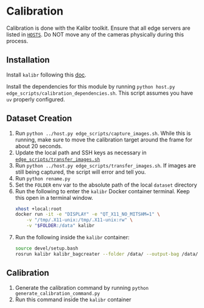 # Calibration

Calibration is done with the Kalibr toolkit. Ensure that all edge servers are listed in [`HOSTS`](/HOSTS). Do NOT move any of the cameras physically during this process.

## Installation
Install `kalibr` following this [doc](https://iqr.cs.yale.edu/docs/computer-vision/kalibr.html).

Install the dependencies for this module by running `python host.py edge_scripts/calibration_dependencies.sh`. This script assumes you have `uv` properly configured.

## Dataset Creation
1. Run `python ../host.py edge_scripts/capture_images.sh`. While this is running, make sure to move the calibration target around the frame for about 20 seconds.
1. Update the local path and SSH keys as necessary in  [`edge_scripts/transfer_images.sh`](/edge_scripts/transfer_images.sh) 
1. Run `python ../host.py edge_scripts/transfer_images.sh`. If images are still being captured, the script will error and tell you.
1. Run `python rename.py`
1. Set the `FOLDER` env var to the absolute path of the local `dataset` directory
1. Run the following to enter the `kalibr` Docker container terminal. Keep this open in a terminal window.
    ```bash
    xhost +local:root
    docker run -it -e "DISPLAY" -e "QT_X11_NO_MITSHM=1" \
        -v "/tmp/.X11-unix:/tmp/.X11-unix:rw" \
        -v "$FOLDER:/data" kalibr
    ```
1. Run the following inside the `kalibr` container:
    ```bash
    source devel/setup.bash
    rosrun kalibr kalibr_bagcreater --folder /data/ --output-bag /data/dataset.bag
    ```

## Calibration
1. Generate the calibration command by running `python generate_calibration_command.py`
1. Run this command inside the `kalibr` container